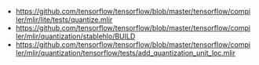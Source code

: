 - https://github.com/tensorflow/tensorflow/blob/master/tensorflow/compiler/mlir/lite/tests/quantize.mlir
- https://github.com/tensorflow/tensorflow/blob/master/tensorflow/compiler/mlir/quantization/stablehlo/BUILD
- https://github.com/tensorflow/tensorflow/blob/master/tensorflow/compiler/mlir/quantization/tensorflow/tests/add_quantization_unit_loc.mlir